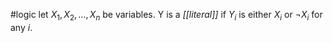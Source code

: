 #logic
let $X_1,X_2,\ldots,X_n$ be variables. Y is a *[[literal]]* if $Y_i$ is either $X_i$ or $\lnot X_i$ for any $i$.